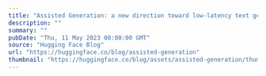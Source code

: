 ```yaml
---
title: "Assisted Generation: a new direction toward low-latency text generation"
description: ""
summary: ""
pubDate: "Thu, 11 May 2023 00:00:00 GMT"
source: "Hugging Face Blog"
url: "https://huggingface.co/blog/assisted-generation"
thumbnail: "https://huggingface.co/blog/assets/assisted-generation/thumbnail.png"
---
```


